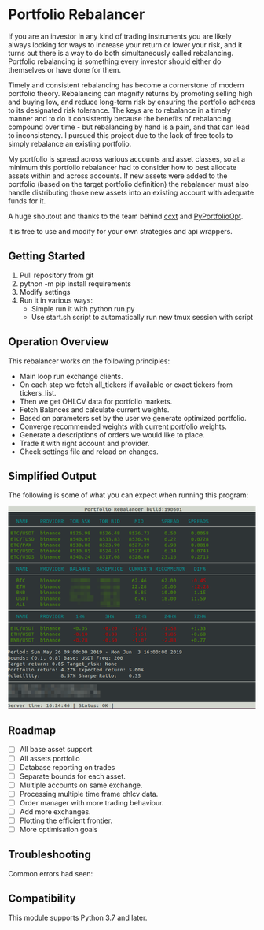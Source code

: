 # Portfolio Rebalancer

If you are an investor in any kind of trading instruments you are likely always looking for ways 
to increase your return or lower your risk, 
and it turns out there is a way to do both simultaneously called rebalancing. 
Portfolio rebalancing is something every investor should either do themselves or have done for them.

Timely and consistent rebalancing has become a cornerstone of modern portfolio theory. 
Rebalancing can magnify returns by promoting selling high and buying low, 
and reduce long-term risk by ensuring the portfolio adheres to its designated risk tolerance. 
The keys are to rebalance in a timely manner and to do it consistently because the benefits 
of rebalancing compound over time - but rebalancing by hand is a pain, 
and that can lead to inconsistency. 
I pursued this project due to the lack of free tools to simply rebalance an existing portfolio.

My portfolio is spread across various accounts and asset classes, 
so at a minimum this portfolio rebalancer had to consider how to best allocate assets within 
and across accounts. If new assets were added to the portfolio (based on the target portfolio definition)
the rebalancer must also handle distributing those new assets into an existing account 
with adequate funds for it.

A huge shoutout and thanks to the team behind [ccxt](https://github.com/ccxt/ccxt) and 
[PyPortfolioOpt](https://github.com/robertmartin8/PyPortfolioOpt).

It is free to use and modify for your own strategies and api wrappers.

## Getting Started

1. Pull repository from git
2. python -m pip install requirements
3. Modify settings
4. Run it in various ways:
    * Simple run it with python run.py 
    * Use start.sh script to automatically run new tmux session with script

## Operation Overview

This rebalancer works on the following principles:

* Main loop run exchange clients.
* On each step we fetch all_tickers if available or exact tickers from tickers_list.
* Then we get OHLCV data for portfolio markets.
* Fetch Balances and calculate current weights.
* Based on parameters set by the user we generate optimized portfolio.
* Converge recommended weights with current portfolio weights.
* Generate a descriptions of orders we would like to place.
* Trade it with right account and provider.
* Check settings file and reload on changes.
    
## Simplified Output

The following is some of what you can expect when running this program:

 
![screenshot](docs/rebalancer190601build.png "Screenshot of one of the earliest version")

## Roadmap

- [ ] All base asset support
- [ ] All assets portfolio
- [ ] Database reporting on trades
- [ ] Separate bounds for each asset.
- [ ] Multiple accounts on same exchange.
- [ ] Processing multiple time frame ohlcv data.
- [ ] Order manager with more trading behaviour.
- [ ] Add more exchanges.
- [ ] Plotting the efficient frontier.
- [ ] More optimisation goals

## Troubleshooting

Common errors had seen:


## Compatibility

This module supports Python 3.7 and later.